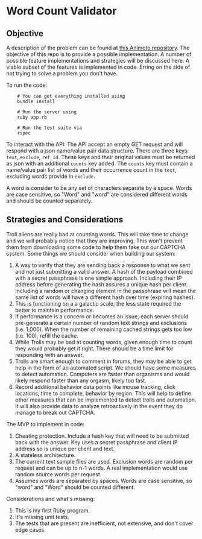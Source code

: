 # Word Count Validator

## Objective

A description of the problem can be found at [this Animoto repository](https://github.com/animoto/platform_engineer_interview). The objective of this repo is to provide a possible implementation. A number of possible feature implementations and strategies will be discussed here. A viable subset of the features is implemented in code. Erring on the side of not trying to solve a problem you don't have.

To run the code:


        # You can get everything installed using
        bundle install

        # Run the server using
        ruby app.rb

        # Run the test suite via
        rspec


To interact with the API:
The API accept an empty GET request and will respond with a json name/value pair data structure. There are three keys: `text`, `exclude`, `ref_id`. These keys and their original values must be returned as json with an additional `counts` key added. The `counts` key must contain a name/value pair list of words and their occurrence count in the `text`, excluding words provide in `exclude`. 

A word is consider to be any set of characters separate by a space. Words are case sensitive, so "Word" and "word" are considered different words and should be counted separately.


## Strategies and Considerations

Troll aliens are really bad at counting words. This will take time to change and we will probably notice that they are improving. This won't prevent them from downloading some code to help them fake out our CAPTCHA system. Some things we should consider when building our system:

1. A way to verify that they are sending back a response to what we sent and not just submitting a valid answer. A hash of the payload combined with a secret passphrase is one simple approach. Including their IP address before generating the hash assures a unique hash per client. Including a random or changing element in the passphrase will mean the same list of words will have a different hash over time (expiring hashes).
2. This is functioning on a a galactic scale, the less state required the better to maintain performance.
3. If performance is a concern or becomes an issue, each server should pre-generate a certain number of random text strings and exclusions (i.e. 1,000). When the number of remaining cached strings gets too low (i.e. 100), refill the cache.
4. While Trolls may be bad at counting words, given enough time to count they would probably get it right. There should be a time limit for responding with an answer.
5. Trolls are smart enough to comment in forums, they may be able to get help in the form of an automated script. We should have some measures to detect automation. Computers are faster than organisms and would likely respond faster than any orgasm, likely too fast.
6. Record additional behavior data points like mouse tracking, click locations, time to complete, behavior by region. This will help to define other measures that can be implemented to detect trolls and automation. It will also provide data to analyze retroactively in the event they do manage to break out CAPTCHA.

The MVP to implement in code:

1. Cheating protection. Include a hash key that will need to be submitted back with the answer. Key uses a secret passphrase and client IP address so is unique per client and text.
2. A stateless architecture.
3. The current text sample files are used. Exclusion words are random per request and can be up to n-1 words. A real implementation would use random source words per request.
4. Assumes words are separated by spaces. Words are case sensitive, so "word" and "Word" should be counted different.


Considerations and what's missing:

1. This is my first Ruby program.
2. It's missing unit tests.
3. The tests that are present are inefficient, not extensive, and don't cover edge cases.


